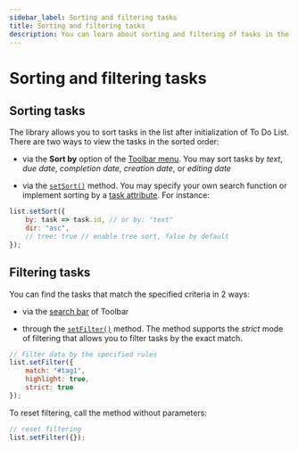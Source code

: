 ```yaml
---
sidebar_label: Sorting and filtering tasks
title: Sorting and filtering tasks
description: You can learn about sorting and filtering of tasks in the documentation of the DHTMLX JavaScript To Do List library. Browse developer guides and API reference, try out code examples and live demos, and download a free 30-day evaluation version of DHTMLX To Do List.
---
```


# Sorting and filtering tasks

## Sorting tasks

The library allows you to sort tasks in the list after initialization of To Do List. There are two ways to view the tasks in the sorted order:

- via the **Sort by** option of the [Toolbar menu](../../#toolbar). You may sort tasks by *text*, *due date*, *completion date*, *creation date*, or *editing date*

- via the [`setSort()`](api/methods/setsort_method.md) method. You may specify your own search function  or implement sorting by a [task attribute](api/configs/tasks_config.md#parameters). For instance:

~~~js
list.setSort({
    by: task => task.id, // or by: "text"
    dir: "asc",
    // tree: true // enable tree sort, false by default
});
~~~

## Filtering tasks

You can find the tasks that match the specified criteria in 2 ways:

- via the [search bar](../../#toolbar) of Toolbar

- through the [`setFilter()`](api/methods/setfilter_method.md) method. The method supports the *strict* mode of filtering that allows you to filter tasks by the exact match.

~~~js
// filter data by the specified rules
list.setFilter({
    match: "#tag1",
    highlight: true,
    strict: true
});
~~~

To reset filtering, call the method without parameters:

~~~js
// reset filtering
list.setFilter({});
~~~